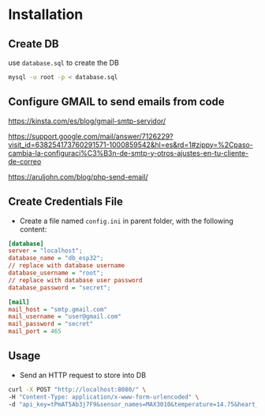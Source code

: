 # Installation

## Create DB
use `database.sql` to create the DB

```bash
mysql -u root -p < database.sql
```

## Configure GMAIL to send emails from code

https://kinsta.com/es/blog/gmail-smtp-servidor/

https://support.google.com/mail/answer/7126229?visit_id=638254173760291571-1000859542&hl=es&rd=1#zippy=%2Cpaso-cambia-la-configuraci%C3%B3n-de-smtp-y-otros-ajustes-en-tu-cliente-de-correo

https://aruljohn.com/blog/php-send-email/

## Create Credentials File

- Create a file named `config.ini` in parent folder, with the following content:

```ini
[database]
server = "localhost";
database_name = "db_esp32";
// replace with database username
database_username = "root";
// replace with database user password
database_password = "secret";

[mail]
mail_host = "smtp.gmail.com"
mail_username = "user@gmail.com"
mail_password = "secret"
mail_port = 465
```

## Usage

- Send an HTTP request to store into DB

```Bash
curl -X POST "http://localhost:8080/" \
-H "Content-Type: application/x-www-form-urlencoded" \ 
-d "api_key=tPmAT5Ab3j7F9&sensor_names=MAX3010&temperature=14.75&heart_rate=49.54&oxygen_saturation=1005.14"
```
